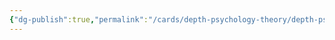 ```yaml
---
{"dg-publish":true,"permalink":"/cards/depth-psychology-theory/depth-psychology-theory/","noteIcon":"","created":"2023-04-10T10:43:54.460+02:00","updated":"2023-04-10T10:44:21.956+02:00"}
---
```


